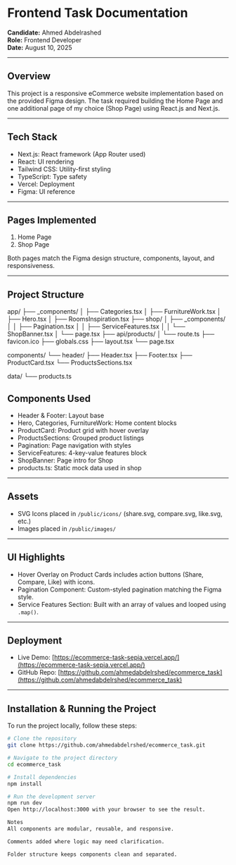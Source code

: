 # Frontend Task Documentation

**Candidate:** Ahmed Abdelrashed  
**Role:** Frontend Developer  
**Date:** August 10, 2025

---

## Overview
This project is a responsive eCommerce website implementation based on the provided Figma design. The task required building the Home Page and one additional page of my choice (Shop Page) using React.js and Next.js.

---

## Tech Stack
- Next.js: React framework (App Router used)  
- React: UI rendering  
- Tailwind CSS: Utility-first styling  
- TypeScript: Type safety  
- Vercel: Deployment  
- Figma: UI reference  

---

## Pages Implemented
1. Home Page  
2. Shop Page  

Both pages match the Figma design structure, components, layout, and responsiveness.

---

## Project Structure
app/
├── _components/
│ ├── Categories.tsx
│ ├── FurnitureWork.tsx
│ ├── Hero.tsx
│ ├── RoomsInspiration.tsx
├── shop/
│ ├── _components/
│ │ ├── Pagination.tsx
│ │ ├── ServiceFeatures.tsx
│ │ └── ShopBanner.tsx
│ └── page.tsx
├── api/products/
│ └── route.ts
├── favicon.ico
├── globals.css
├── layout.tsx
└── page.tsx

components/
└── header/
├── Header.tsx
├── Footer.tsx
├── ProductCard.tsx
└── ProductsSections.tsx

data/
└── products.ts


## Components Used
- Header & Footer: Layout base  
- Hero, Categories, FurnitureWork: Home content blocks  
- ProductCard: Product grid with hover overlay  
- ProductsSections: Grouped product listings  
- Pagination: Page navigation with styles  
- ServiceFeatures: 4-key-value features block  
- ShopBanner: Page intro for Shop  
- products.ts: Static mock data used in shop  

---

## Assets
- SVG Icons placed in `/public/icons/` (share.svg, compare.svg, like.svg, etc.)  
- Images placed in `/public/images/`  

---

## UI Highlights
- Hover Overlay on Product Cards includes action buttons (Share, Compare, Like) with icons.  
- Pagination Component: Custom-styled pagination matching the Figma style.  
- Service Features Section: Built with an array of values and looped using `.map()`.  

---

## Deployment
- Live Demo: [https://ecommerce-task-sepia.vercel.app/](https://ecommerce-task-sepia.vercel.app/)  
- GitHub Repo: [https://github.com/ahmedabdelrshed/ecommerce_task](https://github.com/ahmedabdelrshed/ecommerce_task)  

---

## Installation & Running the Project

To run the project locally, follow these steps:

```bash
# Clone the repository
git clone https://github.com/ahmedabdelrshed/ecommerce_task.git

# Navigate to the project directory
cd ecommerce_task

# Install dependencies
npm install

# Run the development server
npm run dev
Open http://localhost:3000 with your browser to see the result.

Notes
All components are modular, reusable, and responsive.

Comments added where logic may need clarification.

Folder structure keeps components clean and separated.




